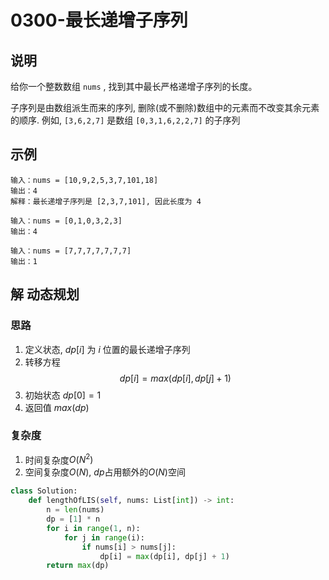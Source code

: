 # 0300-最长递增子序列

## 说明
给你一个整数数组 `nums` , 找到其中最长严格递增子序列的长度。

子序列是由数组派生而来的序列, 删除(或不删除)数组中的元素而不改变其余元素的顺序. 例如, `[3,6,2,7]` 是数组 `[0,3,1,6,2,2,7]` 的子序列

## 示例
```
输入：nums = [10,9,2,5,3,7,101,18]
输出：4
解释：最长递增子序列是 [2,3,7,101], 因此长度为 4

输入：nums = [0,1,0,3,2,3]
输出：4

输入：nums = [7,7,7,7,7,7,7]
输出：1
```

## 解 动态规划

### 思路
1. 定义状态, $dp[i]$ 为 $i$ 位置的最长递增子序列
2. 转移方程
$$dp[i] = max(dp[i], dp[j] + 1)$$
3. 初始状态 $dp[0] = 1$
4. 返回值 $max(dp)$

### 复杂度
1. 时间复杂度$O(N^2)$
2. 空间复杂度$O(N)$, $dp$占用额外的$O(N)$空间

```python
class Solution:
    def lengthOfLIS(self, nums: List[int]) -> int:
        n = len(nums)
        dp = [1] * n
        for i in range(1, n):
            for j in range(i):
                if nums[i] > nums[j]:
                    dp[i] = max(dp[i], dp[j] + 1)
        return max(dp)
```